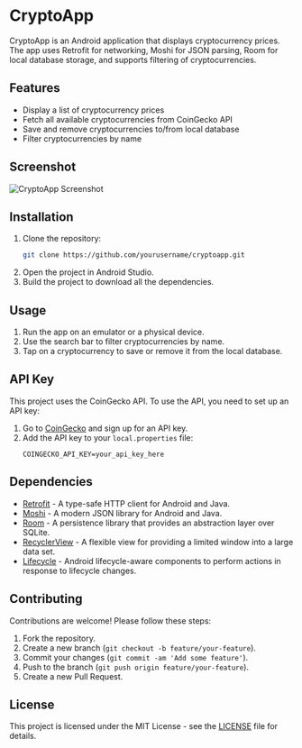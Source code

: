 # CryptoApp

CryptoApp is an Android application that displays cryptocurrency prices. The app uses Retrofit for networking, Moshi for JSON parsing, Room for local database storage, and supports filtering of cryptocurrencies.

## Features

- Display a list of cryptocurrency prices
- Fetch all available cryptocurrencies from CoinGecko API
- Save and remove cryptocurrencies to/from local database
- Filter cryptocurrencies by name

## Screenshot

![CryptoApp Screenshot](./mnt/data/Zrzut%20ekranu%202024-05-30%20o%2013.37.16.png)

## Installation

1. Clone the repository:
    ```sh
    git clone https://github.com/yourusername/cryptoapp.git
    ```
2. Open the project in Android Studio.
3. Build the project to download all the dependencies.

## Usage

1. Run the app on an emulator or a physical device.
2. Use the search bar to filter cryptocurrencies by name.
3. Tap on a cryptocurrency to save or remove it from the local database.

## API Key

This project uses the CoinGecko API. To use the API, you need to set up an API key:

1. Go to [CoinGecko](https://www.coingecko.com/) and sign up for an API key.
2. Add the API key to your `local.properties` file:
    ```properties
    COINGECKO_API_KEY=your_api_key_here
    ```

## Dependencies

- [Retrofit](https://square.github.io/retrofit/) - A type-safe HTTP client for Android and Java.
- [Moshi](https://github.com/square/moshi) - A modern JSON library for Android and Java.
- [Room](https://developer.android.com/jetpack/androidx/releases/room) - A persistence library that provides an abstraction layer over SQLite.
- [RecyclerView](https://developer.android.com/guide/topics/ui/layout/recyclerview) - A flexible view for providing a limited window into a large data set.
- [Lifecycle](https://developer.android.com/jetpack/androidx/releases/lifecycle) - Android lifecycle-aware components to perform actions in response to lifecycle changes.

## Contributing

Contributions are welcome! Please follow these steps:

1. Fork the repository.
2. Create a new branch (`git checkout -b feature/your-feature`).
3. Commit your changes (`git commit -am 'Add some feature'`).
4. Push to the branch (`git push origin feature/your-feature`).
5. Create a new Pull Request.

## License

This project is licensed under the MIT License - see the [LICENSE](LICENSE) file for details.
